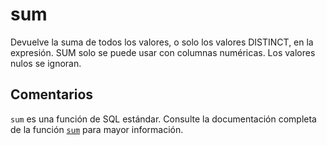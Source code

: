 ﻿---
SidebarGroup: "Funciones de agregación"
Autogenerated: true
---

# sum

Devuelve la suma de todos los valores, o solo los valores DISTINCT, en la expresión. SUM solo se puede usar con columnas numéricas. Los valores nulos se ignoran.

## Comentarios 

`sum` es una función de SQL estándar. Consulte la documentación completa de la función [`sum`](https://learn.microsoft.com/es-es/sql/t-sql/functions/sum-transact-sql) para mayor información.
